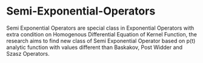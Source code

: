 # Semi-Exponential-Operators
Semi Exponential Operators are special class in Exponential Operators with extra condition on Homogenous Differential Equation of Kernel Function, the research aims to find new class of Semi Exponential Operator based on p(t) analytic function with values different than Baskakov, Post Widder and Szasz Operators.
